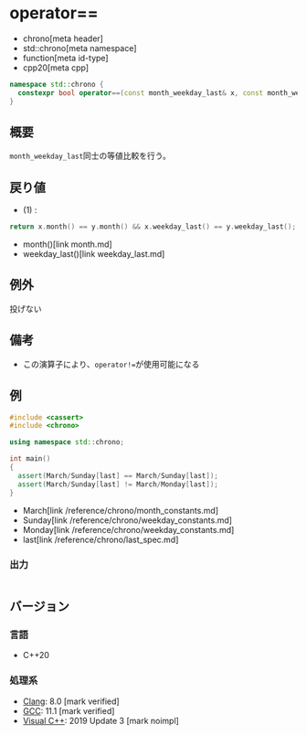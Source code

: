 # operator==
* chrono[meta header]
* std::chrono[meta namespace]
* function[meta id-type]
* cpp20[meta cpp]

```cpp
namespace std::chrono {
  constexpr bool operator==(const month_weekday_last& x, const month_weekday_last& y) noexcept; // (1) C++20
}
```

## 概要
`month_weekday_last`同士の等値比較を行う。


## 戻り値
- (1) :

```cpp
return x.month() == y.month() && x.weekday_last() == y.weekday_last();
```
* month()[link month.md]
* weekday_last()[link weekday_last.md]


## 例外
投げない


## 備考
- この演算子により、`operator!=`が使用可能になる


## 例
```cpp example
#include <cassert>
#include <chrono>

using namespace std::chrono;

int main()
{
  assert(March/Sunday[last] == March/Sunday[last]);
  assert(March/Sunday[last] != March/Monday[last]);
}
```
* March[link /reference/chrono/month_constants.md]
* Sunday[link /reference/chrono/weekday_constants.md]
* Monday[link /reference/chrono/weekday_constants.md]
* last[link /reference/chrono/last_spec.md]

### 出力
```
```

## バージョン
### 言語
- C++20

### 処理系
- [Clang](/implementation.md#clang): 8.0 [mark verified]
- [GCC](/implementation.md#gcc): 11.1 [mark verified]
- [Visual C++](/implementation.md#visual_cpp): 2019 Update 3 [mark noimpl]
